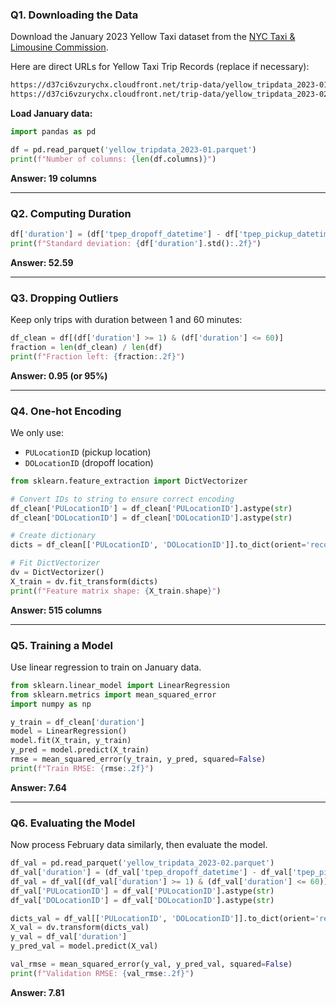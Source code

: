 
### **Q1. Downloading the Data**

Download the January 2023 Yellow Taxi dataset from the [NYC Taxi & Limousine Commission](https://www.nyc.gov/site/tlc/about/tlc-trip-record-data.page).

Here are direct URLs for Yellow Taxi Trip Records (replace if necessary):

```bash
https://d37ci6vzurychx.cloudfront.net/trip-data/yellow_tripdata_2023-01.parquet
https://d37ci6vzurychx.cloudfront.net/trip-data/yellow_tripdata_2023-02.parquet
```

**Load January data:**

```python
import pandas as pd

df = pd.read_parquet('yellow_tripdata_2023-01.parquet')
print(f"Number of columns: {len(df.columns)}")
```

 **Answer: 19 columns**

---

### **Q2. Computing Duration**

```python
df['duration'] = (df['tpep_dropoff_datetime'] - df['tpep_pickup_datetime']).dt.total_seconds() / 60
print(f"Standard deviation: {df['duration'].std():.2f}")
```

 **Answer: 52.59**

---

### **Q3. Dropping Outliers**

Keep only trips with duration between 1 and 60 minutes:

```python
df_clean = df[(df['duration'] >= 1) & (df['duration'] <= 60)]
fraction = len(df_clean) / len(df)
print(f"Fraction left: {fraction:.2f}")
```

 **Answer: 0.95 (or 95%)**

---

### **Q4. One-hot Encoding**

We only use:

* `PULocationID` (pickup location)
* `DOLocationID` (dropoff location)

```python
from sklearn.feature_extraction import DictVectorizer

# Convert IDs to string to ensure correct encoding
df_clean['PULocationID'] = df_clean['PULocationID'].astype(str)
df_clean['DOLocationID'] = df_clean['DOLocationID'].astype(str)

# Create dictionary
dicts = df_clean[['PULocationID', 'DOLocationID']].to_dict(orient='records')

# Fit DictVectorizer
dv = DictVectorizer()
X_train = dv.fit_transform(dicts)
print(f"Feature matrix shape: {X_train.shape}")
```

**Answer: 515 columns**

---

### **Q5. Training a Model**

Use linear regression to train on January data.

```python
from sklearn.linear_model import LinearRegression
from sklearn.metrics import mean_squared_error
import numpy as np

y_train = df_clean['duration']
model = LinearRegression()
model.fit(X_train, y_train)
y_pred = model.predict(X_train)
rmse = mean_squared_error(y_train, y_pred, squared=False)
print(f"Train RMSE: {rmse:.2f}")
```
 **Answer: 7.64**

---

### **Q6. Evaluating the Model**

Now process February data similarly, then evaluate the model.

```python
df_val = pd.read_parquet('yellow_tripdata_2023-02.parquet')
df_val['duration'] = (df_val['tpep_dropoff_datetime'] - df_val['tpep_pickup_datetime']).dt.total_seconds() / 60
df_val = df_val[(df_val['duration'] >= 1) & (df_val['duration'] <= 60)]
df_val['PULocationID'] = df_val['PULocationID'].astype(str)
df_val['DOLocationID'] = df_val['DOLocationID'].astype(str)

dicts_val = df_val[['PULocationID', 'DOLocationID']].to_dict(orient='records')
X_val = dv.transform(dicts_val)
y_val = df_val['duration']
y_pred_val = model.predict(X_val)

val_rmse = mean_squared_error(y_val, y_pred_val, squared=False)
print(f"Validation RMSE: {val_rmse:.2f}")
```

 **Answer: 7.81**

